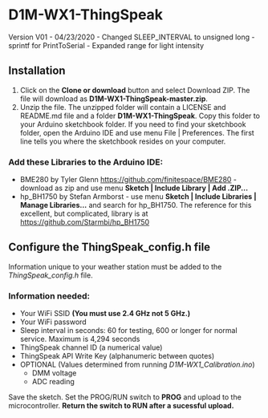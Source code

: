 # D1M-WX1-ThingSpeak

Version V01 - 04/23/2020 - Changed SLEEP_INTERVAL to unsigned long
                         - sprintf for PrintToSerial
                         - Expanded range for light intensity
## Installation
1. Click on the **Clone or download** button and select Download ZIP. The file will download as **D1M-WX1-ThingSpeak-master.zip**. 
2. Unzip the file. The unzipped folder will contain a LICENSE and README.md file and a folder **D1M-WX1-ThingSpeak**. Copy this folder to your Arduino sketchbook folder. If you need to find your sketchbook folder, open the Arduino IDE and use menu File | Preferences. The first line tells you where the sketchbook resides on your computer. 

### Add these Libraries to the Arduino IDE:
* BME280 by Tyler Glenn https://github.com/finitespace/BME280 - download as zip and use menu **Sketch | Include Library | Add .ZIP...**
* hp_BH1750 by Stefan Armborst - use menu **Sketch | Include Libraries | Manage Libraries...** and search for hp_BH1750. The reference for this excellent, but complicated, library is at https://github.com/Starmbi/hp_BH1750

## Configure the ThingSpeak_config.h file
Information unique to your weather station must be added to the *ThingSpeak_config.h* file. 

### Information needed:
- Your WiFi SSID **(You must use 2.4 GHz not 5 GHz.)**
- Your WiFi password
- Sleep interval in seconds: 60 for testing, 600 or longer for normal service. Maximum is 4,294 seconds
- ThingSpeak channel ID (a numerical value)
- ThingSpeak API Write Key (alphanumeric between quotes)
- OPTIONAL (Values determined from running *D1M-WX1_Calibration.ino*)
  - DMM voltage
  - ADC reading

Save the sketch. Set the PROG/RUN switch to **PROG** and upload to the microcontroller. **Return the switch to RUN after a sucessful upload.**
